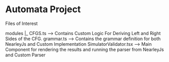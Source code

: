 # Automata Project

Files of Interest 

modules
|_
  CFGS.ts  --> Contains Custom Logic For Deriving Left and Right Sides of the CFG.
  grammar.ts --> Contains the grammar definition for both NearleyJs and Custom Implementation
  SimulatorValidator.tsx  --> Main Component for rendering the results and running the parser from NearleyJs and Custom Parser